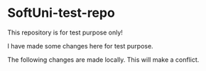 # SoftUni-test-repo

This repository is for test purpose only!

I have made some changes here for test purpose.

The following changes are made locally. 
This will make a conflict. 